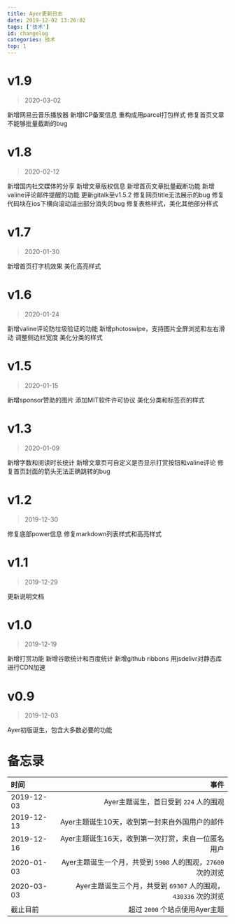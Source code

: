 ```yaml
---
title: Ayer更新日志
date: 2019-12-02 13:26:02
tags: ['技术']
id: changelog
categories: 技术
top: 1
---
```


# v1.9
> 2020-03-02

新增网易云音乐播放器
新增ICP备案信息
重构成用parcel打包样式
修复首页文章不能够批量截断的bug

<!-- more -->

# v1.8
> 2020-02-12

新增国内社交媒体的分享
新增文章版权信息
新增首页文章批量截断功能
新增valine评论邮件提醒的功能
更新gitalk至v1.5.2
修复网页title无法展示的bug
修复代码块在ios下横向滚动溢出部分消失的bug
修复表格样式，美化其他部分样式


# v1.7
> 2020-01-30

新增首页打字机效果
美化高亮样式


# v1.6
> 2020-01-24

新增valine评论防垃圾验证的功能
新增photoswipe，支持图片全屏浏览和左右滑动
调整侧边栏宽度
美化分类的样式


# v1.5
> 2020-01-15

新增sponsor赞助的图片
添加MIT软件许可协议
美化分类和标签页的样式


# v1.3
> 2020-01-09

新增字数和阅读时长统计
新增文章页可自定义是否显示打赏按钮和valine评论
修复首页封面的箭头无法正确跳转的bug


# v1.2
> 2019-12-30

修复底部power信息
修复markdown列表样式和高亮样式


# v1.1
> 2019-12-29

更新说明文档


# v1.0
> 2019-12-19

新增打赏功能
新增谷歌统计和百度统计
新增github ribbons
用jsdelivr对静态库进行CDN加速


# v0.9
> 2019-12-03

Ayer初版诞生，包含大多数必要的功能


# 备忘录

| 时间      |    事件 |
| :-------- | --------:|
| 2019-12-03  | Ayer主题诞生，首日受到 `224` 人的围观 |
| 2019-12-13  | Ayer主题诞生10天，收到第一封来自外国用户的邮件 |
| 2019-12-16  | Ayer主题诞生16天，收到第一次打赏，来自一位匿名用户 |
| 2020-01-03  |   Ayer主题诞生一个月，共受到 `5908` 人的围观，`27600` 次的浏览 |
| 2020-03-03  |   Ayer主题诞生三个月，共受到 `69307` 人的围观，`430336` 次的浏览 |
| 截止目前   |  超过 `2000` 个站点使用Ayer主题 |